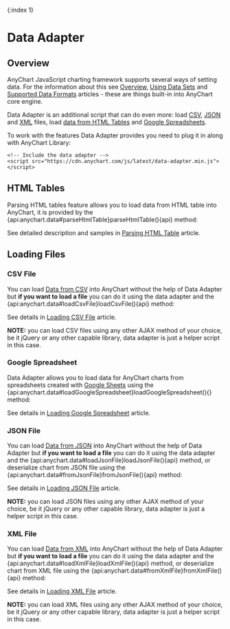 {:index 1}
# Data Adapter

## Overview

AnyChart JavaScript charting framework supports several ways of setting data. For the information about this see [Overview](../Overview), [Using Data Sets](../Using_Data_Sets) and [Supported Data Formats](../Supported_Data_Formats) articles - these are things built-in into AnyChart core engine.

Data Adapter is an additional script that can do even more: load [CSV](#csv_file), [JSON](#json_file) and [XML](#xml_file) files, load [data from HTML Tables](#html_tables) and [Google Spreadsheets](#google_spreadsheet).

To work with the features Data Adapter provides you need to plug it in along with AnyChart Library:

```
<!-- Include the data adapter -->
<script src="https://cdn.anychart.com/js/latest/data-adapter.min.js"></script>
```

## HTML Tables

Parsing HTML tables feature allows you to load data from HTML table into AnyChart, it is provided by the {api:anychart.data#parseHtmlTable}parseHtmlTable(){api} method: 

See detailed description and samples in [Parsing HTML Table](Parsing_HTML_Table) article.

## Loading Files

### CSV File

You can load [Data from CSV](../Data_From_CSV) into AnyChart without the help of Data Adapter but **if you want to load a file** you can do it using the data adapter and the {api:anychart.data#loadCsvFile}loadCsvFile(){api} method:

See details in [Loading CSV File](Loading_CSV_File) article.

**NOTE:** you can load CSV files using any other AJAX method of your choice, be it jQuery or any other capable library, data adapter is just a helper script in this case.

### Google Spreadsheet

Data Adapter allows you to load data for AnyChart charts from spreadsheets created with [Google Sheets](https://www.google.com/sheets/about/) using the {api:anychart.data#loadGoogleSpreadsheet}loadGoogleSpreadsheet(){} method:

See details in [Loading Google Spreadsheet](Loading_Google_Spreadsheet) article.

### JSON File

You can load [Data from JSON](../Data_From_JSON) into AnyChart without the help of Data Adapter but **if you want to load a file** you can do it using the data adapter and the {api:anychart.data#loadJsonFile}loadJsonFile(){api} method, or deserialize chart from JSON file using the {api:anychart.data#fromJsonFile}fromJsonFile(){api} method:

See details in [Loading JSON File](Loading_JSON_File) article.

**NOTE:** you can load JSON files using any other AJAX method of your choice, be it jQuery or any other capable library, data adapter is just a helper script in this case.

### XML File

You can load [Data from XML](../Data_From_XML) into AnyChart without the help of Data Adapter but **if you want to load a file** you can do it using the data adapter and the {api:anychart.data#loadXmlFile}loadXmlFile(){api} method, or deserialize chart from XML file using the {api:anychart.data#fromXmlFile}fromXmlFile(){api} method:

See details in [Loading XML File](Loading_XML_File) article.

**NOTE:** you can load XML files using any other AJAX method of your choice, be it jQuery or any other capable library, data adapter is just a helper script in this case.
